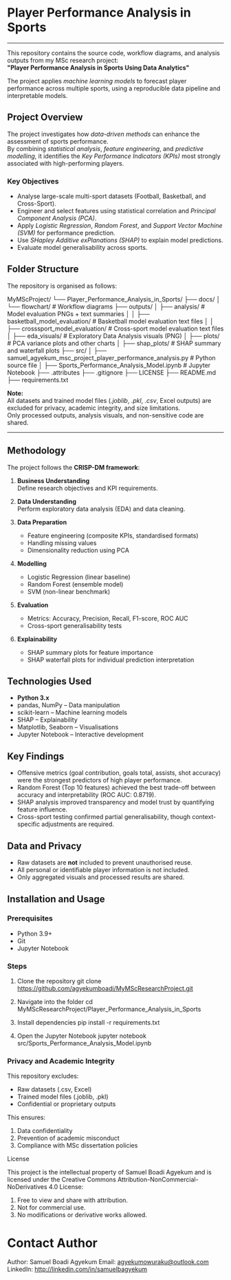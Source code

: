 # Player Performance Analysis in Sports
------------------------------------------------------------------------------------------------------------------------
This repository contains the source code, workflow diagrams, and analysis outputs from my MSc research project:  
**"Player Performance Analysis in Sports Using Data Analytics"**  

The project applies *machine learning models* to forecast player performance across multiple sports, using a reproducible data pipeline and interpretable models.

## Project Overview

The project investigates how *data-driven methods* can enhance the assessment of sports performance.  
By combining *statistical analysis*, *feature engineering*, and *predictive modelling*, it identifies the *Key Performance Indicators (KPIs)* most strongly associated with high-performing players.

### Key Objectives
* Analyse large-scale multi-sport datasets (Football, Basketball, and Cross-Sport).
* Engineer and select features using statistical correlation and *Principal Component Analysis (PCA)*.
* Apply *Logistic Regression*, *Random Forest*, and *Support Vector Machine (SVM)* for performance prediction.
* Use *SHapley Additive exPlanations (SHAP)* to explain model predictions.
* Evaluate model generalisability across sports.


## Folder Structure

The repository is organised as follows:

MyMScProject/
└── Player_Performance_Analysis_in_Sports/
├── docs/
│ └── flowchart/ # Workflow diagrams
├── outputs/
│ ├── analysis/ # Model evaluation PNGs + text summaries
│ │ ├── basketball_model_evaluation/ # Basketball model evaluation text files
│ │ ├── crosssport_model_evaluation/ # Cross-sport model evaluation text files
│ ├── eda_visuals/ # Exploratory Data Analysis visuals (PNG)
│ ├── plots/ # PCA variance plots and other charts
│ ├── shap_plots/ # SHAP summary and waterfall plots
├── src/
│ ├── samuel_agyekum_msc_project_player_performance_analysis.py # Python source file
│ ├── Sports_Performance_Analysis_Model.ipynb # Jupyter Notebook
├── .attributes
├── .gitignore
├── LICENSE
├── README.md
├── requirements.txt



**Note:**  
All datasets and trained model files (*.joblib*, *.pkl*, *.csv*, Excel outputs) are excluded for privacy, academic integrity, and size limitations.  
Only processed outputs, analysis visuals, and non-sensitive code are shared.

---

## Methodology

The project follows the **CRISP-DM framework**:

1. **Business Understanding**  
   Define research objectives and KPI requirements.

2. **Data Understanding**  
   Perform exploratory data analysis (EDA) and data cleaning.

3. **Data Preparation**  
   * Feature engineering (composite KPIs, standardised formats)  
   * Handling missing values  
   * Dimensionality reduction using PCA  

4. **Modelling**  
   * Logistic Regression (linear baseline)  
   * Random Forest (ensemble model)  
   * SVM (non-linear benchmark)  

5. **Evaluation**  
   * Metrics: Accuracy, Precision, Recall, F1-score, ROC AUC  
   * Cross-sport generalisability tests  

6. **Explainability**  
   * SHAP summary plots for feature importance  
   * SHAP waterfall plots for individual prediction interpretation  


## Technologies Used

* **Python 3.x**
* pandas, NumPy – Data manipulation
* scikit-learn – Machine learning models
* SHAP – Explainability
* Matplotlib, Seaborn – Visualisations
* Jupyter Notebook – Interactive development


## Key Findings

* Offensive metrics (goal contribution, goals total, assists, shot accuracy) were the strongest predictors of high player performance.  
* Random Forest (Top 10 features) achieved the best trade-off between accuracy and interpretability (ROC AUC: 0.8719).  
* SHAP analysis improved transparency and model trust by quantifying feature influence.  
* Cross-sport testing confirmed partial generalisability, though context-specific adjustments are required.


## Data and Privacy

* Raw datasets are **not** included to prevent unauthorised reuse.
* All personal or identifiable player information is not included.
* Only aggregated visuals and processed results are shared.


## Installation and Usage

### Prerequisites
* Python 3.9+
* Git
* Jupyter Notebook

### Steps
1. Clone the repository
git clone https://github.com/agyekumboadi/MyMScResearchProject.git

2. Navigate into the folder
cd MyMScResearchProject/Player_Performance_Analysis_in_Sports

3. Install dependencies
pip install -r requirements.txt 

4. Open the Jupyter Notebook
jupyter notebook src/Sports_Performance_Analysis_Model.ipynb


### Privacy and Academic Integrity

This repository excludes:

- Raw datasets (.csv, Excel)
- Trained model files (.joblib, .pkl)
- Confidential or proprietary outputs

This ensures:

1. Data confidentiality
2. Prevention of academic misconduct
3. Compliance with MSc dissertation policies

License

This project is the intellectual property of Samuel Boadi Agyekum and is licensed under the
Creative Commons Attribution-NonCommercial-NoDerivatives 4.0 License:

1. Free to view and share with attribution.
2. Not for commercial use.
3. No modifications or derivative works allowed.


# Contact Author

Author: Samuel Boadi Agyekum
Email: agyekumowuraku@outlook.com
LinkedIn: http://linkedin.com/in/samuelbagyekum